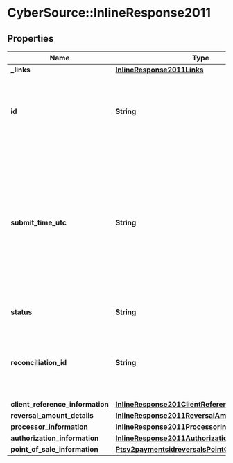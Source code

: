 # CyberSource::InlineResponse2011

## Properties
Name | Type | Description | Notes
------------ | ------------- | ------------- | -------------
**_links** | [**InlineResponse2011Links**](InlineResponse2011Links.md) |  | [optional] 
**id** | **String** | An unique identification number assigned by CyberSource to identify the submitted request. | [optional] 
**submit_time_utc** | **String** | Time of request in UTC. &#x60;Format: YYYY-MM-DDThh:mm:ssZ&#x60;  Example 2016-08-11T22:47:57Z equals August 11, 2016, at 22:47:57 (10:47:57 p.m.). The T separates the date and the time. The Z indicates UTC.  | [optional] 
**status** | **String** | The status of the submitted transaction. | [optional] 
**reconciliation_id** | **String** | The reconciliation id for the submitted transaction. This value is not returned for all processors.  | [optional] 
**client_reference_information** | [**InlineResponse201ClientReferenceInformation**](InlineResponse201ClientReferenceInformation.md) |  | [optional] 
**reversal_amount_details** | [**InlineResponse2011ReversalAmountDetails**](InlineResponse2011ReversalAmountDetails.md) |  | [optional] 
**processor_information** | [**InlineResponse2011ProcessorInformation**](InlineResponse2011ProcessorInformation.md) |  | [optional] 
**authorization_information** | [**InlineResponse2011AuthorizationInformation**](InlineResponse2011AuthorizationInformation.md) |  | [optional] 
**point_of_sale_information** | [**Ptsv2paymentsidreversalsPointOfSaleInformation**](Ptsv2paymentsidreversalsPointOfSaleInformation.md) |  | [optional] 


